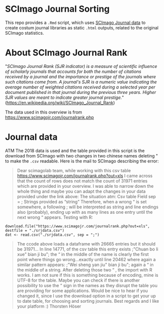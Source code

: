 
# SCImago Journal Sorting
This repo provides a ```.Rmd``` script, which uses [SCImago Journal data](https://www.scimagojr.com/journalrank.php?out=xls) to create costum journal libraries as static ```.html``` outputs, related to the original SCImago statistics.

# About SCImago Journal Rank

"*SCImago Journal Rank (SJR indicator) is a measure of scientific influence of scholarly journals that accounts for both the number of citations received by a journal and the importance or prestige of the journals where such citations come from. A journal's SJR is a numeric value indicating the average number of weighted citations received during a selected year per document published in that journal during the previous three years. Higher SJR values are meant to indicate greater journal prestige.*" (https://en.wikipedia.org/wiki/SCImago_Journal_Rank)

The data used in this overview is from https://www.scimagojr.com/journalrank.php

# Journal data

ATM The 2018 data is used and the table provided in this script is the download from SCImago with two changes in two chinese names deleting " to make the ```.csv``` readable. Here is the mail to SCImago describing the error:


> Dear scimagolab team,
> while working with this csv table https://www.scimagojr.com/journalrank.php?out=xls I came across that the count of rows does not match the count of 31971 entries which are provided in your overview. I was able to narrow down the whole thing and maybe you can adapt the changes in your data provided under the link above:
> The situation atm:
> Csv table
> Field sep = ;
> Strings provided as “string”
> Therefore, when a wrong “ is set somewhere, a following ; will be interpreted as string and line endings also (probably), ending up with as many lines as one entry until the next wrong “ appears.
> Testing with R:
```
download.file("https://www.scimagojr.com/journalrank.php?out=xls", destfile = "./srjdata.csv")
dat <- read.csv("./srjdata.csv", sep = ";")
```
> The ccode above loads a dataframe with 26665 entries but it should be 31971…
> In line 14771, of the csv table this entry exists
> ;"Chuan bo li xue" bian ji bu"; the “ in the middle of the name is clearly the first point where things go wrong…exactly until line 20462 where again a similar pattern appears: ;"Wei sheng yan jiu" bian ji bu"; again a “ in the middle of a string.
> After deleting those two “ , the import with R works. I am not sure if this is something because of encoding, mine is UTF-8 for the table. Maybe you can check if there is another possibility to use the “ sign in the names as they disrupt the table you are providing for some applications.
> Would be nice to hear if you changed it, since I use the download option in a script to get your up to date table, for choosing and sorting journals.
> Best regards and I like your platform :)
> Thorsten Höser


